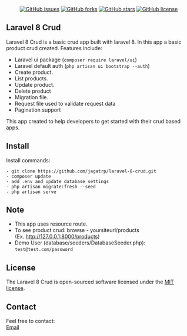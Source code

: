 <p align="center">
<a href="https://github.com/jagatrp/laravel-8-crud/issues"><img alt="GitHub issues" src="https://img.shields.io/github/issues/jagatrp/laravel-8-crud"></a>
<a href="https://github.com/jagatrp/laravel-8-crud/network"><img alt="GitHub forks" src="https://img.shields.io/github/forks/jagatrp/laravel-8-crud"></a>
<a href="https://github.com/jagatrp/laravel-8-crud/stargazers"><img alt="GitHub stars" src="https://img.shields.io/github/stars/jagatrp/laravel-8-crud"></a>
<a href="https://github.com/jagatrp/laravel-8-crud/blob/master/LICENSE.md"><img alt="GitHub license" src="https://img.shields.io/github/license/jagatrp/laravel-8-crud"></a>

</p>

## Laravel 8 Crud

Laravel 8 Crud is a basic crud app built with laravel 8. In this app a basic product crud created.
Features include:

- Laravel ui package (```composer require laravel/ui```)
- Laravel default auth (```php artisan ui bootstrap --auth```)
- Create product.
- List products.
- Update product.
- Delete product
- Migration file.
- Request file used to validate request data
- Pagination support

This app created to help developers to get started with their crud based apps.


## Install

Install commands:
``` 
- git clone https://github.com/jagatrp/laravel-8-crud.git 
- composer update
- add .env and update database settings
- php artisan migrate:fresh --seed
- php artisan serve

```


## Note

- This app uses resource route.
- To see product crud: browse - yoursiteurl/products
  <br>(Ex. http://127.0.0.1:8000/products)
- Demo User (database/seeders/DatabaseSeeder.php):
  <br> ```test@test.com/password```


## License

The Laravel 8 Crud is open-sourced software licensed under the [MIT license](https://opensource.org/licenses/MIT).


## Contact

Feel free to contact:  
<a href="mailto:prajapatijagat2009@gmail.com">Email</a>
